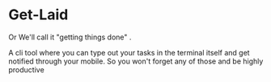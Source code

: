 # Get-Laid
Or We'll call it "getting things done" .

A cli tool where you can type out your tasks in the terminal itself and get notified through your mobile. So you won't forget any of those and be highly productive 
